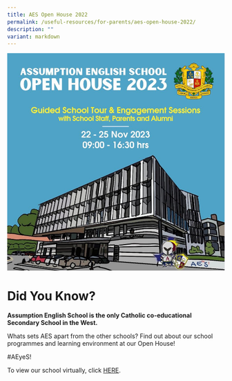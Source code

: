 ```yaml
---
title: AES Open House 2022
permalink: /useful-resources/for-parents/aes-open-house-2022/
description: ""
variant: markdown
---
```

![](/images/aes%20open%20house%202023.jpeg)

# Did You Know?
**Assumption English School is the only Catholic co-educational Secondary School in the West.**


Whats sets AES apart from the other schools? Find out about our school programmes and learning environment at our Open House! 

#AEyeS!

To view our school virtually, click [HERE]( https://tour.panoee.com/65306c5a4eb4d63aa03041d5).

